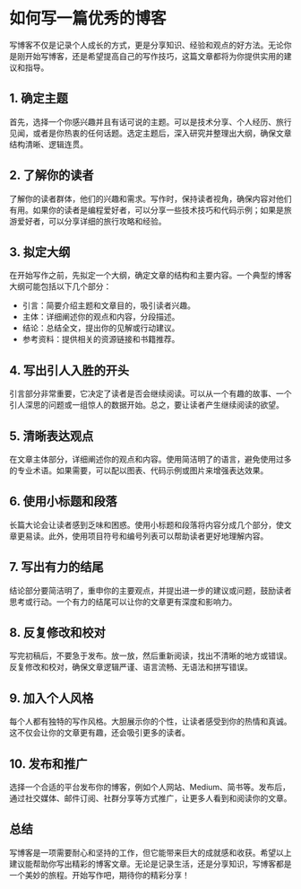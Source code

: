 # 如何写一篇优秀的博客

写博客不仅是记录个人成长的方式，更是分享知识、经验和观点的好方法。无论你是刚开始写博客，还是希望提高自己的写作技巧，这篇文章都将为你提供实用的建议和指导。

## 1. 确定主题

首先，选择一个你感兴趣并且有话可说的主题。可以是技术分享、个人经历、旅行见闻，或者是你热衷的任何话题。选定主题后，深入研究并整理出大纲，确保文章结构清晰、逻辑连贯。

## 2. 了解你的读者

了解你的读者群体，他们的兴趣和需求。写作时，保持读者视角，确保内容对他们有用。如果你的读者是编程爱好者，可以分享一些技术技巧和代码示例；如果是旅游爱好者，可以分享详细的旅行攻略和经验。

## 3. 拟定大纲

在开始写作之前，先拟定一个大纲，确定文章的结构和主要内容。一个典型的博客大纲可能包括以下几个部分：

- 引言：简要介绍主题和文章目的，吸引读者兴趣。
- 主体：详细阐述你的观点和内容，分段描述。
- 结论：总结全文，提出你的见解或行动建议。
- 参考资料：提供相关的资源链接和书籍推荐。

## 4. 写出引人入胜的开头

引言部分非常重要，它决定了读者是否会继续阅读。可以从一个有趣的故事、一个引人深思的问题或一组惊人的数据开始。总之，要让读者产生继续阅读的欲望。

## 5. 清晰表达观点

在文章主体部分，详细阐述你的观点和内容。使用简洁明了的语言，避免使用过多的专业术语。如果需要，可以配以图表、代码示例或图片来增强表达效果。

## 6. 使用小标题和段落

长篇大论会让读者感到乏味和困惑。使用小标题和段落将内容分成几个部分，使文章更易读。此外，使用项目符号和编号列表可以帮助读者更好地理解内容。

## 7. 写出有力的结尾

结论部分要简洁明了，重申你的主要观点，并提出进一步的建议或问题，鼓励读者思考或行动。一个有力的结尾可以让你的文章更有深度和影响力。

## 8. 反复修改和校对

写完初稿后，不要急于发布。放一放，然后重新阅读，找出不清晰的地方或错误。反复修改和校对，确保文章逻辑严谨、语言流畅、无语法和拼写错误。

## 9. 加入个人风格

每个人都有独特的写作风格。大胆展示你的个性，让读者感受到你的热情和真诚。这不仅会让你的文章更有趣，还会吸引更多的读者。

## 10. 发布和推广

选择一个合适的平台发布你的博客，例如个人网站、Medium、简书等。发布后，通过社交媒体、邮件订阅、社群分享等方式推广，让更多人看到和阅读你的文章。

## 总结

写博客是一项需要耐心和坚持的工作，但它能带来巨大的成就感和收获。希望以上建议能帮助你写出精彩的博客文章。无论是记录生活，还是分享知识，写博客都是一个美妙的旅程。开始写作吧，期待你的精彩分享！

